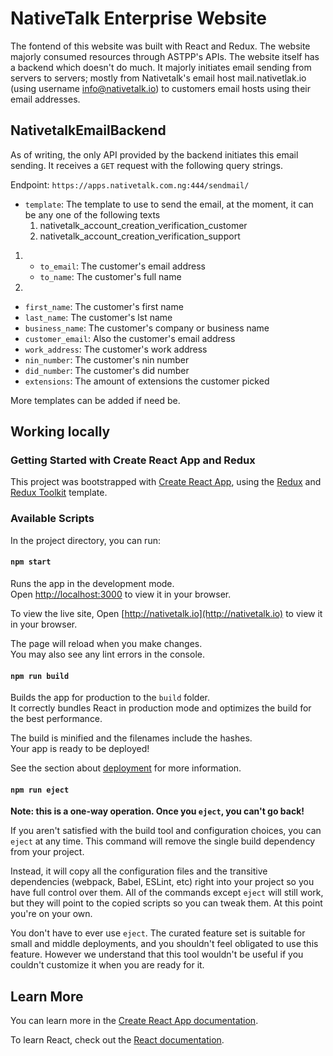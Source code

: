 # NativeTalk Enterprise Website

The fontend of this website was built with React and Redux.
The website majorly consumed resources through ASTPP's APIs.
The website itself has a backend which doesn't do much. It majorly initiates email sending from servers to servers; mostly from
Nativetalk's email host mail.nativetlak.io (using username info@nativetalk.io) to customers email hosts using their email addresses.

## NativetalkEmailBackend
As of writing, the only API provided by the backend initiates this email sending. It receives a `GET` request with the
following query strings.

Endpoint: `https://apps.nativetalk.com.ng:444/sendmail/`

- `template`: The template to use to send the email, at the moment, it can be any one of the following texts
  1. nativetalk_account_creation_verification_customer
  2. nativetalk_account_creation_verification_support

1. 
   - `to_email`: The customer's email address
   - `to_name`: The customer's full name

2.
  - `first_name`: The customer's first name
  - `last_name`: The customer's lst name
  - `business_name`: The customer's company or business name
  - `customer_email`: Also the customer's email address
  - `work_address`: The customer's work address
  - `nin_number`: The customer's nin number
  - `did_number`: The customer's did number
  - `extensions`: The amount of extensions the customer picked

  More templates can be added if need be.


## Working locally
### Getting Started with Create React App and Redux

This project was bootstrapped with [Create React App](https://github.com/facebook/create-react-app), using the [Redux](https://redux.js.org/) and [Redux Toolkit](https://redux-toolkit.js.org/) template.

### Available Scripts

In the project directory, you can run:

#### `npm start`

Runs the app in the development mode.\
Open [http://localhost:3000](http://localhost:3000) to view it in your browser.

To view the live site, Open [http://nativetalk.io](http://nativetalk.io) to view it in your browser.

The page will reload when you make changes.\
You may also see any lint errors in the console.

#### `npm run build`

Builds the app for production to the `build` folder.\
It correctly bundles React in production mode and optimizes the build for the best performance.

The build is minified and the filenames include the hashes.\
Your app is ready to be deployed!

See the section about [deployment](https://facebook.github.io/create-react-app/docs/deployment) for more information.

#### `npm run eject`

**Note: this is a one-way operation. Once you `eject`, you can't go back!**

If you aren't satisfied with the build tool and configuration choices, you can `eject` at any time. This command will remove the single build dependency from your project.

Instead, it will copy all the configuration files and the transitive dependencies (webpack, Babel, ESLint, etc) right into your project so you have full control over them. All of the commands except `eject` will still work, but they will point to the copied scripts so you can tweak them. At this point you're on your own.

You don't have to ever use `eject`. The curated feature set is suitable for small and middle deployments, and you shouldn't feel obligated to use this feature. However we understand that this tool wouldn't be useful if you couldn't customize it when you are ready for it.

## Learn More

You can learn more in the [Create React App documentation](https://facebook.github.io/create-react-app/docs/getting-started).

To learn React, check out the [React documentation](https://reactjs.org/).
